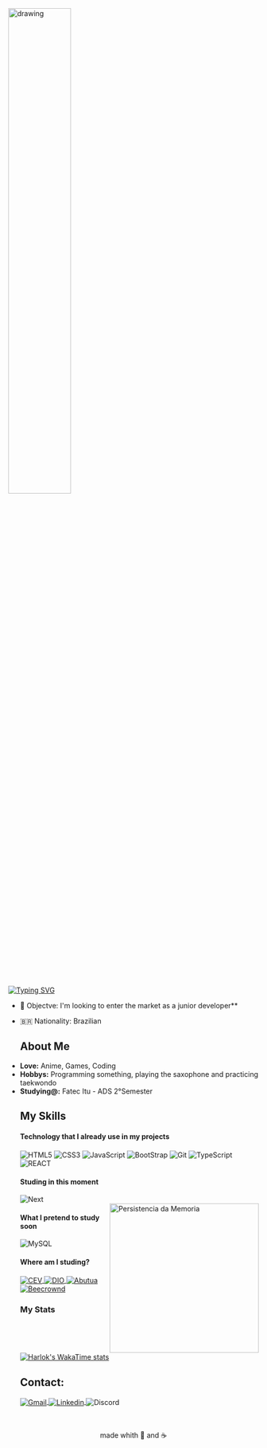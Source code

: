 
<img src="https://i.pinimg.com/originals/5f/26/47/5f264729a4b1c06cff163013ac6c026f.gif" alt="drawing" width="50%"/>


[![Typing SVG](https://readme-typing-svg.demolab.com?font=Fira+Code&weight=500&size=23&pause=1000&color=E7E7E7&center=true&random=false&width=435&lines=Hello%2C+My+name+is+Isaque+%E2%9C%8C)](https://git.io/typing-svg)

- 🎯 Objectve: I'm looking to enter the market as a junior developer**
- 🇧🇷 Nationality: Brazilian 



  ## About Me
    <li>
      <b>Love:</b>  Anime, Games, Coding
    </li>
    <li>
      <b>Hobbys:</b>  Programming something, playing the saxophone and practicing taekwondo
    </li>
    <li>
      <b>Studying@:</b>  Fatec Itu - ADS 2°Semester
    </li>
    

  ## My Skills

  #### Technology that I already use in my projects
      
     <div style="display: inline_block">
        <img align="center" alt="HTML5" src="https://img.shields.io/badge/HTML5-000000?style=for-the-badge&logo=html5&logoColor=white" />
        <img align="center" alt="CSS3" src="https://img.shields.io/badge/CSS3-000000?style=for-the-badge&logo=css3&logoColor=white" />
        <img align="center" alt="JavaScript" src="https://img.shields.io/badge/JavaScript-000000?style=for-the-badge&logo=javascript&logoColor=white" />
        <img align="center" alt="BootStrap" src="https://img.shields.io/badge/Bootstrap-000000?style=for-the-badge&logo=bootstrap&logoColor=white" />
        <img align="center" alt="Git" src="https://img.shields.io/badge/GIT-000000?style=for-the-badge&logo=git&logoColor=white" />
        <img align="center" alt="TypeScript" src="https://img.shields.io/badge/TypeScript-000000?style=for-the-badge&logo=typescript&logoColor=white" />
        <img align="center" alt="REACT" src="https://img.shields.io/badge/React-000000?style=for-the-badge&logo=react&logoColor=white" />
      </div>

  #### Studing in this moment

   <div style="display: inline_block">
     <img align="center" alt="Next" src="https://img.shields.io/badge/Next-black?style=for-the-badge&logo=next.js&logoColor=white" />
     
    </div>    
    
    
   <img src="https://i.redd.it/rl8vfal5fmfd1.gif" min-width="300px" max-width="300px" width="300px" align="right" alt="Persistencia da Memoria" />
    
  #### What I pretend to study soon
  
   <div style="display: inline_block">
      <img align="center" alt="MySQL" src="https://img.shields.io/badge/MySQL-000000?style=for-the-badge&logo=mysql&logoColor=white" />
   </div>


  #### Where am I studing?
   <div>
    <a href="https://www.cursoemvideo.com/login/">
    <img align="center" alt="CEV" src="https://img.shields.io/badge/Curso em Video-000000?style=for-the-badge" />
    </a>
     <a href="https://web.dio.me/users/isaquebatista400?tab=achievements">
    <img align="center" alt="DIO" src="https://img.shields.io/badge/DIO-000000?style=for-the-badge" />
    </a>
     <a href="https://www.bootcampdevjr.com/">
    <img align="center" alt="Abutua" src="https://img.shields.io/badge/Abutua -000000?style=for-the-badge" />
    </a>
     <a href="https://judge.beecrowd.com/pt/profile/956984">
    <img align="center" alt="Beecrownd" src="https://img.shields.io/badge/Beecrownd-000000?style=for-the-badge" />
    </a>
   </div>


    <div>
    
    ### My Stats
    [![Harlok's WakaTime stats](https://github-readme-stats.vercel.app/api/wakatime?username=IsaqueBatist&theme=dark&layout=compact&langs_count=5)](https://github.com/IsaqueBatist/github-readme-stats)
    
    ## Contact:
    <a href="mailto:isaquebatista400@gmail.com" target="_blank">
    <img align="center" alt="Gmail" src="https://img.shields.io/badge/Gmail-D14836?style=for-the-badge&logo=gmail&logoColor=white" / > 
    </a>
    <a href="https://www.linkedin.com/in/isaquebarbos/" target="_blank">
    <img align="center" alt="Linkedin" src="https://img.shields.io/badge/LinkedIn-0077B5?style=for-the-badge&logo=linkedin&logoColor=white" / > 
    </a>
    <img align="center" alt="Discord" title="barbosa4814" src="https://img.shields.io/badge/Discord-5865F2?style=for-the-badge&logo=discord&logoColor=white" / > 
    
    </div>

<br>

<div align="center"><br>
  made whith 💜 and ☕
</div>
